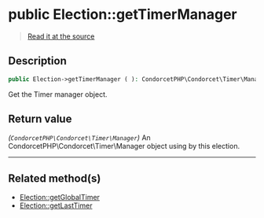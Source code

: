# public Election::getTimerManager

> [Read it at the source](https://github.com/julien-boudry/Condorcet/blob/master/src/Election.php#L245)

## Description    

```php
public Election->getTimerManager ( ): CondorcetPHP\Condorcet\Timer\Manager
```

Get the Timer manager object.
    

## Return value   

*(`CondorcetPHP\Condorcet\Timer\Manager`)* An CondorcetPHP\Condorcet\Timer\Manager object using by this election.


---------------------------------------

## Related method(s)      

* [Election::getGlobalTimer](/Docs/api-reference/Election%20Class/Election--getGlobalTimer.md)    
* [Election::getLastTimer](/Docs/api-reference/Election%20Class/Election--getLastTimer.md)    
